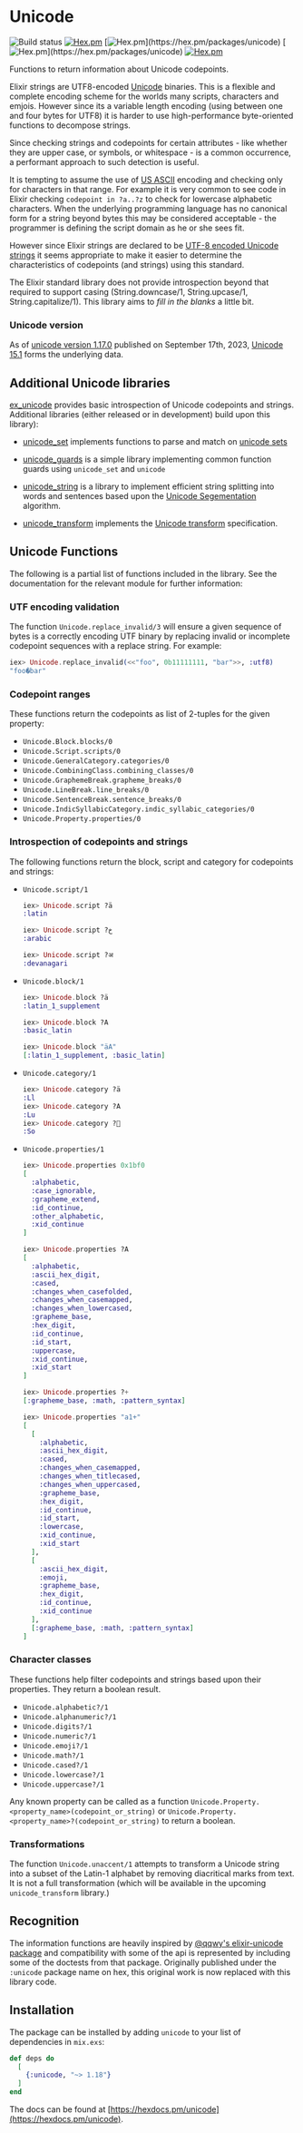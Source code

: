 # Unicode

![Build status](https://github.com/elixir-unicode/unicode/actions/workflows/ci.yml/badge.svg)
[![Hex.pm](https://img.shields.io/hexpm/v/unicode.svg)](https://hex.pm/packages/unicode)
[![Hex.pm](https://img.shields.io/hexpm/dw/unicode.svg?)](https://hex.pm/packages/unicode)
[![Hex.pm](https://img.shields.io/hexpm/dt/unicode.svg?)](https://hex.pm/packages/unicode)
[![Hex.pm](https://img.shields.io/hexpm/l/unicode.svg)](https://hex.pm/packages/unicode)

Functions to return information about Unicode codepoints.

Elixir strings are UTF8-encoded [Unicode](https://unicode.org) binaries. This is a flexible and complete encoding scheme for the worlds many scripts, characters and emjois. However since its a variable length encoding (using between one and four bytes for UTF8) it is harder to use high-performance byte-oriented functions to decompose strings.

Since checking strings and codepoints for certain attributes - like whether they are upper case, or symbols, or whitespace - is a common occurrence, a performant approach to such detection is useful.

It is tempting to assume the use of [US ASCII](https://en.wikipedia.org/wiki/ASCII) encoding and checking only for characters in that range. For example it is very common to see code in Elixir checking `codepoint in ?a..?z` to check for lowercase alphabetic characters. When the underlying programming language has no canonical form for a string beyond bytes this may be considered acceptable - the programmer is defining the script domain as he or she sees fit.

However since Elixir strings are declared to be [UTF-8 encoded Unicode strings](https://unicode.org/faq/utf_bom.html#utf8-1) it seems appropriate to make it easier to determine the characteristics of codepoints (and strings) using this standard.

The Elixir standard library does not provide introspection beyond that required to support casing (String.downcase/1, String.upcase/1, String.capitalize/1).  This library aims to *fill in the blanks* a little bit.

### Unicode version

As of [unicode version 1.17.0](https://hex.pm/pacakges/unicode/1.17.0) published on September 17th, 2023, [Unicode 15.1](https://www.unicode.org/versions/Unicode15.1.0/) forms the underlying data.

## Additional Unicode libraries

[ex_unicode](https://hex.pm/packages/unicode) provides basic introspection of Unicode codepoints and strings.  Additional libraries (either released or in development) build upon this library):

* [unicode_set](https://github.com/elixir-unicode/unicode_set) implements functions to parse and match on [unicode sets](http://unicode.org/reports/tr35/#Unicode_Sets)

* [unicode_guards](https://github.com/elixir-unicode/unicode_guards) is a simple library implementing common function guards using `unicode_set` and `unicode`

* [unicode_string](https://github.com/elixir-unicode/unicode_string) is a library to implement efficient string splitting into words and sentences based upon the [Unicode Segementation](https://unicode.org/reports/tr29/) algorithm.

* [unicode_transform](https://github.com/elixir-unicode/unicode_transform) implements the [Unicode transform](https://unicode.org/reports/tr35/tr35-general.html#Transforms) specification.

## Unicode Functions

The following is a partial list of functions included in the library. See the documentation for the relevant module for further information:

### UTF encoding validation

The function `Unicode.replace_invalid/3` will ensure a given sequence of bytes is a correctly encoding UTF binary by replacing invalid or incomplete codepoint sequences with a replace string.  For example:

```elixir
iex> Unicode.replace_invalid(<<"foo", 0b11111111, "bar">>, :utf8)
"foo�bar"
```

### Codepoint ranges

These functions return the codepoints as list of 2-tuples for the given property:

* `Unicode.Block.blocks/0`
* `Unicode.Script.scripts/0`
* `Unicode.GeneralCategory.categories/0`
* `Unicode.CombiningClass.combining_classes/0`
* `Unicode.GraphemeBreak.grapheme_breaks/0`
* `Unicode.LineBreak.line_breaks/0`
* `Unicode.SentenceBreak.sentence_breaks/0`
* `Unicode.IndicSyllabicCategory.indic_syllabic_categories/0`
* `Unicode.Property.properties/0`

### Introspection of codepoints and strings

The following functions return the block, script and category for codepoints and strings:

*   `Unicode.script/1`

    ```elixir
    iex> Unicode.script ?ä
    :latin

    iex> Unicode.script ?خ
    :arabic

    iex> Unicode.script ?अ
    :devanagari
    ```

*   `Unicode.block/1`

    ```elixir
    iex> Unicode.block ?ä
    :latin_1_supplement

    iex> Unicode.block ?A
    :basic_latin

    iex> Unicode.block "äA"
    [:latin_1_supplement, :basic_latin]
    ```

*   `Unicode.category/1`

    ```elixir
    iex> Unicode.category ?ä
    :Ll
    iex> Unicode.category ?A
    :Lu
    iex> Unicode.category ?🧐
    :So
    ```

*   `Unicode.properties/1`

    ```elixir
    iex> Unicode.properties 0x1bf0
    [
      :alphabetic,
      :case_ignorable,
      :grapheme_extend,
      :id_continue,
      :other_alphabetic,
      :xid_continue
    ]

    iex> Unicode.properties ?A
    [
      :alphabetic,
      :ascii_hex_digit,
      :cased,
      :changes_when_casefolded,
      :changes_when_casemapped,
      :changes_when_lowercased,
      :grapheme_base,
      :hex_digit,
      :id_continue,
      :id_start,
      :uppercase,
      :xid_continue,
      :xid_start
    ]

    iex> Unicode.properties ?+
    [:grapheme_base, :math, :pattern_syntax]

    iex> Unicode.properties "a1+"
    [
      [
        :alphabetic,
        :ascii_hex_digit,
        :cased,
        :changes_when_casemapped,
        :changes_when_titlecased,
        :changes_when_uppercased,
        :grapheme_base,
        :hex_digit,
        :id_continue,
        :id_start,
        :lowercase,
        :xid_continue,
        :xid_start
      ],
      [
        :ascii_hex_digit,
        :emoji,
        :grapheme_base,
        :hex_digit,
        :id_continue,
        :xid_continue
      ],
      [:grapheme_base, :math, :pattern_syntax]
    ]
    ```

### Character classes

These functions help filter codepoints and strings based upon their properties. They return a boolean result.

* `Unicode.alphabetic?/1`
* `Unicode.alphanumeric?/1`
* `Unicode.digits?/1`
* `Unicode.numeric?/1`
* `Unicode.emoji?/1`
* `Unicode.math?/1`
* `Unicode.cased?/1`
* `Unicode.lowercase?/1`
* `Unicode.uppercase?/1`

Any known property can be called as a function `Unicode.Property.<property_name>(codepoint_or_string)` or `Unicode.Property.<property_name>?(codepoint_or_string)` to return a boolean.

### Transformations

The function `Unicode.unaccent/1` attempts to transform a Unicode string into a subset of the Latin-1 alphabet by removing diacritical marks from text. It is not a full transformation (which will be available in the upcoming `unicode_transform` library.)

## Recognition

The information functions are heavily inspired by [@qqwy's elixir-unicode package](https://github.com/Qqwy/elixir-unicode) and compatibility with some of the api is represented by including some of the doctests from that package. Originally published under the `:unicode` package name on hex, this original work is now replaced with this library code.

## Installation

The package can be installed by adding `unicode` to your list of dependencies in `mix.exs`:

```elixir
def deps do
  [
    {:unicode, "~> 1.18"}
  ]
end
```

The docs can be found at [https://hexdocs.pm/unicode](https://hexdocs.pm/unicode).
